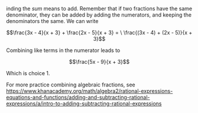 inding the *sum* means to add. Remember that if two
fractions have the same denominator, they can be added by adding the
numerators, and keeping the denominators the same. We can write

$$\frac{3x - 4}{x + 3} + \frac{2x - 5}{x + 3} = \ \frac{(3x - 4) + (2x - 5)}{x + 3}$$

Combining like terms in the numerator leads to

$$\frac{5x - 9}{x + 3}$$

Which is choice 1.

For more practice combining algebraic fractions, see
<https://www.khanacademy.org/math/algebra2/rational-expressions-equations-and-functions/adding-and-subtracting-rational-expressions/a/intro-to-adding-subtracting-rational-expressions>
